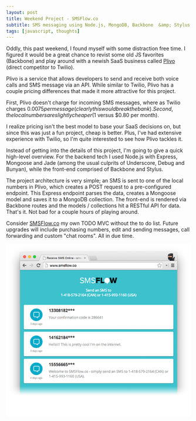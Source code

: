 ```yaml
---
layout: post
title: Weekend Project - SMSFlow.co
subtitle: SMS messaging using Node.js, MongoDB, Backbone  &amp; Stylus.
tags: [javascript, thoughts]
---
```


Oddly, this past weekend, I found myself with some distraction free time. I figured it would be a great chance to revist some old JS favorites (Backbone) and play around with a newish SaaS business called [Plivo](http://www.plivo.com) (direct competitor to Twilio).

Plivo is a service that allows developers to send and receive both voice calls and SMS message via an API. While similar to Twilio, Plivo has a couple pricing differences that made it more attractive for this project. 

First, Plivo doesn't charge for incoming SMS messages, where as Twilio charges $0.0075 per message (clearly this would break the bank). Second, the local numbers are slightly cheaper ($1 versus $0.80 per month). 

I realize pricing isn't the best model to base your SaaS decisions on, but since this was just a fun project, cheap is better. Plus, I've had extensive experience with Twilio, so I'm quite interested to see how Plivo tackles it.

Instead of getting into the details of this project, I'm going to give a quick high-level overview. For the backend tech I used Node.js with Express, Mongoose and Jade (among the usual culprits of Underscore, Debug and Bunyan), while the front-end comprised of Backbone and Stylus.

The project architecture is very simple; an SMS is sent to one of the local numbers in Plivo, which creates a POST request to a pre-configured endpoint. This Express endpoint parses the data, creates a Mongoose model and saves it to a MongoDB collection. The front-end is rendered via Backbone routes and the models / collections hit a RESTful API for data. That's it. Not bad for a couple hours of playing around.

Consider [SMSFlow.co](http://www.smsflow.co) my own TODO MVC without the to do list. Future upgrades will include purchasing numbers, edit and sending messages, call forwarding and custom "chat rooms". All in due time.

![SMSFlow.com Screenshot](/images/smsflow.png)

